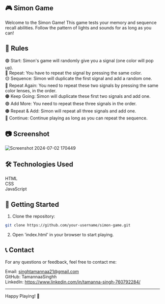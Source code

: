 ## 🎮 Simon Game
Welcome to the Simon Game! This game tests your memory and sequence recall abilities. Follow the pattern of lights and sounds for as long as you can!

## 📜 Rules
🟢 Start: Simon's game will randomly give you a signal (one color will pop up).<br>
🔴 Repeat: You have to repeat the signal by pressing the same color.<br>
🟡 Sequence: Simon will duplicate the first signal and add a random one.<br>
🔵 Repeat Again: You need to repeat these two signals by pressing the same color lenses, in the order.<br>
🟠 Keep Going: Simon will duplicate these first two signals and add one.<br>
🟣 Add More: You need to repeat these three signals in the order.<br>
🟤 Repeat & Add: Simon will repeat all three signals and add one.<br>
🌟 Continue: Continue playing as long as you can repeat the sequence.<br>

## 📷 Screenshot
![Screenshot 2024-07-02 170449](https://github.com/TamannaaSinghh/Simon-Game/assets/158739752/9698b359-2cb1-4e49-af3e-743b2074a01f)

## 🛠️ Technologies Used
HTML<br>
CSS<br>
JavaScript<br>

## 🚀 Getting Started
1. Clone the repository:
```bash
git clone https://github.com/your-username/simon-game.git
```
2. Open 'index.html' in your browser to start playing.

## 📞 Contact
For any questions or feedback, feel free to contact me:

Email: singhtamannaa21@gmail.com<br>
GitHub: TamannaaSinghh<br>
LinkedIn: https://www.linkedin.com/in/tamanna-singh-760792284/<br>
<hr>
Happy Playing! 🎉


